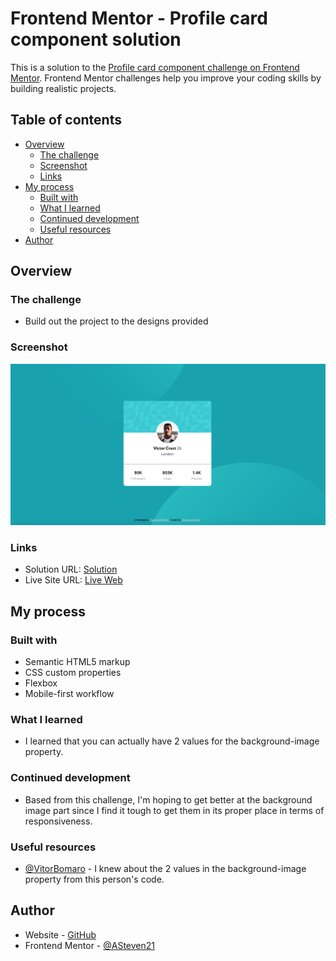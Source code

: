 # Frontend Mentor - Profile card component solution

This is a solution to the [Profile card component challenge on Frontend Mentor](https://www.frontendmentor.io/challenges/profile-card-component-cfArpWshJ). Frontend Mentor challenges help you improve your coding skills by building realistic projects.

## Table of contents

- [Overview](#overview)
  - [The challenge](#the-challenge)
  - [Screenshot](#screenshot)
  - [Links](#links)
- [My process](#my-process)
  - [Built with](#built-with)
  - [What I learned](#what-i-learned)
  - [Continued development](#continued-development)
  - [Useful resources](#useful-resources)
- [Author](#author)

## Overview

### The challenge

- Build out the project to the designs provided

### Screenshot

![](./images/Profile-Card.png)

### Links

- Solution URL: [Solution](https://github.com/ASteven21/Profile-Card)
- Live Site URL: [Live Web](https://asteven21.github.io/Profile-Card/)

## My process

### Built with

- Semantic HTML5 markup
- CSS custom properties
- Flexbox
- Mobile-first workflow

### What I learned

- I learned that you can actually have 2 values for the background-image property.

### Continued development

- Based from this challenge, I'm hoping to get better at the background image part since I find it tough to get them in its proper place in terms of responsiveness.

### Useful resources

- [@VitorBomaro](https://www.frontendmentor.io/solutions/sass-and-flexbox-mCPOL6w9M) - I knew about the 2 values in the background-image property from this person's code.

## Author

- Website - [GitHub](https://github.com/ASteven21)
- Frontend Mentor - [@ASteven21](https://www.frontendmentor.io/profile/ASteven21)

